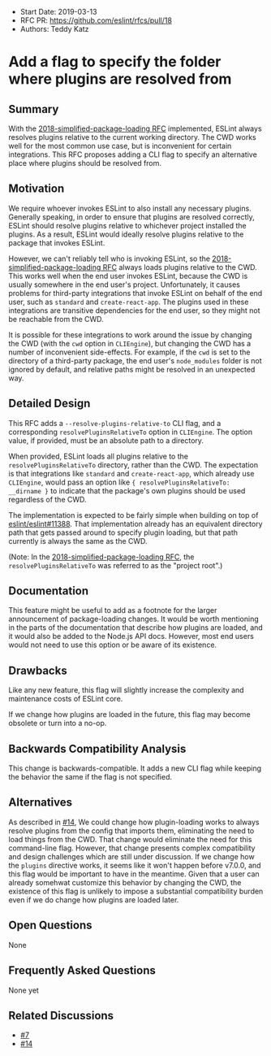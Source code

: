 - Start Date: 2019-03-13
- RFC PR: https://github.com/eslint/rfcs/pull/18
- Authors: Teddy Katz

# Add a flag to specify the folder where plugins are resolved from

## Summary

With the [2018-simplified-package-loading RFC](https://github.com/eslint/rfcs/blob/8bc0b80e0b3e54d10991a4774c41f7375dfcbbfe/designs/2018-simplified-package-loading/README.md) implemented, ESLint always resolves plugins relative to the current working directory. The CWD works well for the most common use case, but is inconvenient for certain integrations. This RFC proposes adding a CLI flag to specify an alternative place where plugins should be resolved from.

## Motivation

We require whoever invokes ESLint to also install any necessary plugins. Generally speaking, in order to ensure that plugins are resolved correctly, ESLint should resolve plugins relative to whichever project installed the plugins. As a result, ESLint would ideally resolve plugins relative to the package that invokes ESLint.

However, we can't reliably tell who is invoking ESLint, so the [2018-simplified-package-loading RFC](https://github.com/eslint/rfcs/blob/8bc0b80e0b3e54d10991a4774c41f7375dfcbbfe/designs/2018-simplified-package-loading/README.md) always loads plugins relative to the CWD. This works well when the end user invokes ESLint, because the CWD is usually somewhere in the end user's project. Unfortunately, it causes problems for third-party integrations that invoke ESLint on behalf of the end user, such as `standard` and `create-react-app`. The plugins used in these integrations are transitive dependencies for the end user, so they might not be reachable from the CWD.

It is possible for these integrations to work around the issue by changing the CWD (with the `cwd` option in `CLIEngine`), but changing the CWD has a number of inconvenient side-effects. For example, if the `cwd` is set to the directory of a third-party package, the end user's `node_modules` folder is not ignored by default, and relative paths might be resolved in an unexpected way.

## Detailed Design

This RFC adds a `--resolve-plugins-relative-to` CLI flag, and a corresponding `resolvePluginsRelativeTo` option in `CLIEngine`. The option value, if provided, must be an absolute path to a directory.

When provided, ESLint loads all plugins relative to the `resolvePluginsRelativeTo` directory, rather than the CWD. The expectation is that integrations like `standard` and `create-react-app`, which already use `CLIEngine`, would pass an option like `{ resolvePluginsRelativeTo: __dirname }` to indicate that the package's own plugins should be used regardless of the CWD.

The implementation is expected to be fairly simple when building on top of [eslint/eslint#11388](https://github.com/eslint/eslint/pull/11388). That implementation already has an equivalent directory path that gets passed around to specify plugin loading, but that path currently is always the same as the CWD.

(Note: In the [2018-simplified-package-loading RFC](https://github.com/eslint/rfcs/blob/8bc0b80e0b3e54d10991a4774c41f7375dfcbbfe/designs/2018-simplified-package-loading/README.md), the `resolvePluginsRelativeTo` was referred to as the "project root".)

## Documentation

This feature might be useful to add as a footnote for the larger announcement of package-loading changes. It would be worth mentioning in the parts of the documentation that describe how plugins are loaded, and it would also be added to the Node.js API docs. However, most end users would not need to use this option or be aware of its existence.

## Drawbacks

Like any new feature, this flag will slightly increase the complexity and maintenance costs of ESLint core.

If we change how plugins are loaded in the future, this flag may become obsolete or turn into a no-op.

## Backwards Compatibility Analysis

This change is backwards-compatible. It adds a new CLI flag while keeping the behavior the same if the flag is not specified.

## Alternatives

As described in [#14](https://github.com/eslint/rfcs/pull/14), We could change how plugin-loading works to always resolve plugins from the config that imports them, eliminating the need to load things from the CWD. That change would eliminate the need for this command-line flag. However, that change presents complex compatibility and design challenges which are still under discussion. If we change how the `plugins` directive works, it seems like it won't happen before v7.0.0, and this flag would be important to have in the meantime. Given that a user can already somehwat customize this behavior by changing the CWD, the existence of this flag is unlikely to impose a substantial compatibility burden even if we do change how plugins are loaded later.

## Open Questions

None


## Frequently Asked Questions

None yet

## Related Discussions

* [#7](https://github.com/eslint/rfcs/pull/7)
* [#14](https://github.com/eslint/rfcs/pull/14)
